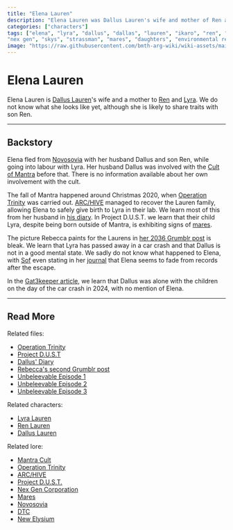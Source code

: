 ```yaml
---
title: "Elena Lauren"
description: "Elena Lauren was Dallus Lauren's wife and mother of Ren and Lyra. Little else is known about her."
categories: ["characters"]
tags: ["elena", "lyra", "dallus", "dallas", "lauren", "ikaro", "ren", "eve", "unbeleevable", "mantra", "arc/hive", 
"nex gen", "skys", "strassman", "mares", "daughters", "environmental research"]
image: "https://raw.githubusercontent.com/bmth-arg-wiki/wiki-assets/main/characters/unknown.png"
---
```


# Elena Lauren

Elena Lauren is [Dallus Lauren](dallus-lauren)'s wife and a mother to [Ren](ren) and [Lyra](lyra-lauren). 
We do not know what she looks like yet, although she is likely to share traits with son Ren.

***

## Backstory

Elena fled from [Novosovia](../lore/novosovia) with her husband Dallus and son Ren, while going into labour with Lyra. Her husband 
Dallus was involved with the [Cult of Mantra](../lore/mantra) before that. There is no information available about her own 
involvement with the cult. 

The fall of Mantra happened around Christmas 2020, when [Operation Trinity](../lore/operation-trinity) 
was carried out. [ARC/HIVE](../lore/archive) managed to recover the Lauren family, allowing Elena to safely give 
birth to Lyra in their lab. We learn most of this from her husband in [his diary](../for-sof/dallus-diary). 
In Project D.U.S.T. we learn that their child Lyra, despite being born outside of Mantra, is exhibiting signs of 
[mares](../lore/mares).

The picture Rebecca paints for the Laurens in [her 2036 Grumblr post](../for-sof/grumblr2) is bleak. We learn that 
Lyra has passed away in a car crash and that Dallus is not in a good mental state. We sadly do not know what happened to Elena, 
with [Sof](sof) even stating in her [journal](../website/journal.md) that Elena seems to fade from records after the escape.

In the [Gat3keeper article](../website/tdw-gatekeeper), we learn that Dallus was alone with the children on the day of the car crash 
in 2024, with no mention of Elena.

***

## Read More

Related files:

- [Operation Trinity](../for-sof/trinity_document)
- [Project D.U.S.T](../for-sof/project_dust)
- [Dallus' Diary](../for-sof/dallus-diary)
- [Rebecca's second Grumblr post](../for-sof/grumblr2)
- [Unbeleevable Episode 1](../for-sof/unbeleevable)
- [Unbeleevable Episode 2](../for-sof/unbeleevable2)
- [Unbeleevable Episode 3](../for-sof/unbeleevable3)

Related characters:

- [Lyra Lauren](lyra-lauren)
- [Ren Lauren](ren)
- [Dallus Lauren](dallus-lauren)

Related lore:

- [Mantra Cult](../lore/mantra)
- [Operation Trinity](../lore/operation-trinity)
- [ARC/HIVE](../lore/archive)
- [Project D.U.S.T.](../lore/incident-dust)
- [Nex Gen Corporation](../lore/nex-gen-corporation)
- [Mares](../lore/mares)
- [Novosovia](../lore/novosovia)
- [DTC](../lore/dtc)
- [New Elysium](../lore/new-elysium)